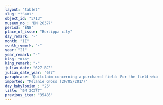 ```yaml
---
layout: "tablet"
slug: "35482"
object_id: "5713"
museum_no_: "BM 26377"
period: "ENB"
place_of_issue: "Borsippa city"
day_remark: "-"
month: "II"
month_remark: "-"
year: "21"
year_remark: "-"
king: "Kan"
king_remark: "-"
julian_date: "627 BCE"
julian_date_year: "627"
paraphrase: "Quitclaim concerning a purchased field: For the field which has been bought by <strong>A</strong> from <strong>B</strong>, a sealed tablet (<em>kunukku</em>) is made ready (<em>h&acirc;ru</em> B) for <strong>B</strong>. <strong>A</strong> will not return the money and he will not litigate with <strong>C</strong>, son of <strong>B</strong>, about the field (<strong>A</strong> <em>kaspi&scaron;u</em> <em>ul</em> <em>itarima</em> <strong>A</strong> <em>ana</em> <em>muhhi</em> <em>eqli</em> <em>itti</em> <strong>C </strong><em>ul</em> <em>idabbub</em>). Witnesses and scribe.<br /> <br /> <strong>A</strong> = Nab&ucirc;-kāṣir/Kidin-S&icirc;n; <strong>B</strong> = Nenea/Kidin-S&icirc;n; <strong>C</strong> = Bēl-ibni/Nenea; Scribe Bēl-ahu-iddin//l&uacute;.&scaron;i&scaron;ki?"
imported: "Melanie Gross (20/05/2017)"
day_babylonian_: "25"
title: "BM 26377"
previous_item: "35485"
---
```

